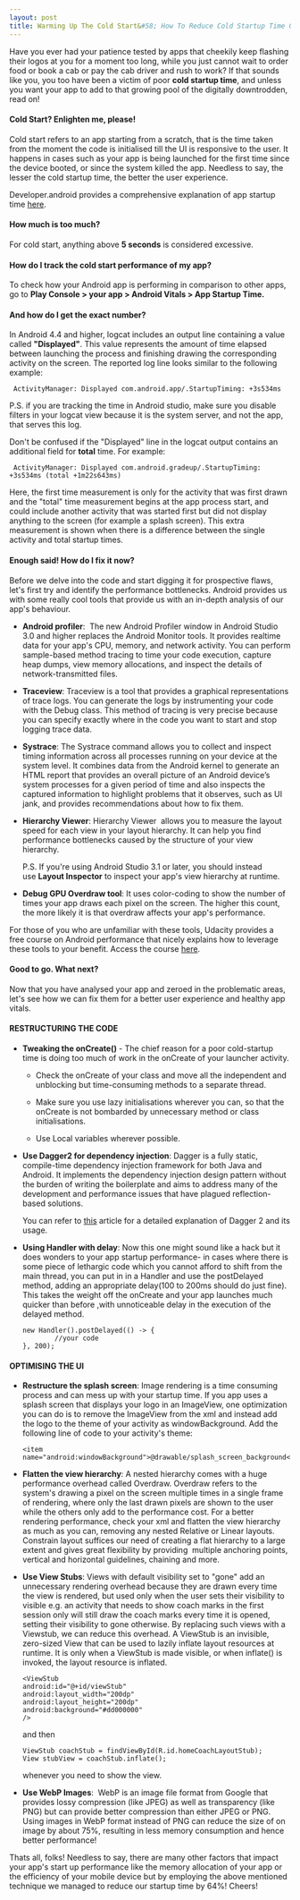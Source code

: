 ```yaml
---
layout: post
title: Warming Up The Cold Start&#58; How To Reduce Cold Startup Time Of Your Android App 
---
```


Have you ever had your patience tested by apps that cheekily keep flashing their logos at you for a moment too long, while you just cannot wait to order food or book a cab or pay the cab driver and rush to work? If that sounds like you, you too have been a victim of poor **cold startup time**, and unless you want your app to add to that growing pool of the digitally downtrodden, read on!

#### Cold Start? Enlighten me, please!
Cold start refers to an app starting from a scratch, that is the time taken from the moment the code is initialised till the UI is responsive to the user. It happens in cases such as your app is being launched for the first time since the device booted, or since the system killed the app. Needless to say, the lesser the cold startup time, the better the user experience.

Developer.android provides a comprehensive explanation of app startup time [here](https://developer.android.com/topic/performance/vitals/launch-time).



#### How much is too much?

For cold start, anything above **5 seconds** is considered excessive.



#### How do I track the cold start performance of my app?

To check how your Android app is performing in comparison to other apps, go to **Play Console > your app > Android Vitals > App Startup Time.**



#### And how do I get the exact number?

In Android 4.4 and higher, logcat includes an output line containing a value called **"Displayed"**. This value represents the amount of time elapsed between launching the process and finishing drawing the corresponding activity on the screen. The reported log line looks similar to the following example:

```
 ActivityManager: Displayed com.android.app/.StartupTiming: +3s534ms 
```

P.S. if you are tracking the time in Android studio, make sure you disable filters in your logcat view because it is the system server, and not the app, that serves this log.


Don't be confused if the "Displayed" line in the logcat output contains an additional field for **total** time. For example:

```
 ActivityManager: Displayed com.android.gradeup/.StartupTiming: +3s534ms (total +1m22s643ms) 
```

Here, the first time measurement is only for the activity that was first drawn and the "total" time measurement begins at the app process start, and could include another activity that was started first but did not display anything to the screen (for example a splash screen). This extra measurement is shown when there is a difference between the single activity and total startup times.



#### Enough said! How do I fix it now?

Before we delve into the code and start digging it for prospective flaws, let's first try and identify the performance bottlenecks. Android provides us with some really cool tools that provide us with an in-depth analysis of our app's behaviour.

* **Android profiler**:  The new Android Profiler window in Android Studio 3.0 and higher replaces the Android Monitor tools. It provides realtime data for your app's CPU, memory, and network activity. You can perform sample-based method tracing to time your code execution, capture heap dumps, view memory allocations, and inspect the details of network-transmitted files.

* **Traceview**: Traceview is a tool that provides a graphical representations of trace logs. You can generate the logs by instrumenting your code with the Debug class. This method of tracing is very precise because you can specify exactly where in the code you want to start and stop logging trace data.

* **Systrace**: The Systrace command allows you to collect and inspect timing information across all processes running on your device at the system level. It combines data from the Android kernel to generate an HTML report that provides an overall picture of an Android device’s system processes for a given period of time and also inspects the captured information to highlight problems that it observes, such as UI jank, and provides recommendations about how to fix them.

* **Hierarchy Viewer**: Hierarchy Viewer  allows you to measure the layout speed for each view in your layout hierarchy. It can help you find performance bottlenecks caused by the structure of your view hierarchy.

    P.S. If you're using Android Studio 3.1 or later, you should instead use **Layout Inspector** to inspect your app's view hierarchy at runtime. 

* **Debug GPU Overdraw tool**: It uses color-coding to show the number of times your app draws each pixel on the screen. The higher this count, the more likely it is that overdraw affects your app's performance.

For those of you who are unfamiliar with these tools, Udacity provides a free course on Android performance that nicely explains how to leverage these tools to your benefit. Access the course [here](https://in.udacity.com/course/android-performance--ud825).

#### Good to go. What next?

Now that you have analysed your app and zeroed in the problematic areas, let's see how we can fix them for a better user experience and healthy app vitals.



#### RESTRUCTURING THE CODE

* **Tweaking the onCreate()** - The chief reason for a poor cold-startup time is doing too much of work in the onCreate of your launcher activity. 

    * Check the onCreate of your class and move all the independent and unblocking but time-consuming methods to a separate thread.

    * Make sure you use lazy initialisations wherever you can, so that the onCreate is not bombarded by unnecessary method or class initialisations.

    * Use Local variables wherever possible.

* **Use Dagger2 for dependency injection**: Dagger is a fully static, compile-time dependency injection framework for both Java and Android. It implements the dependency injection design pattern without the burden of writing the boilerplate and aims to address many of the development and performance issues that have plagued reflection-based solutions.

    You can refer to [this](https://medium.com/@harivigneshjayapalan/dagger-2-for-android-beginners-dagger-2-part-i-f2de5564ab25) article for a detailed explanation of Dagger 2 and its usage.


* **Using Handler with delay**: Now this one might sound like a hack but it does wonders to your app startup performance- in cases where there is some piece of lethargic code which you cannot afford to shift from the main thread, you can put in in a Handler and use the postDelayed method, adding an appropriate delay(100 to 200ms should do just fine). This takes the weight off the onCreate and your app launches much quicker than before ,with unnoticeable delay in the execution of the delayed method.


    ```
    new Handler().postDelayed(() -> {
            //your code
    }, 200);
    ```

#### OPTIMISING THE UI

* **Restructure the splash screen**: Image rendering is a time consuming process and can mess up with your startup time. If you app uses a splash screen that displays your logo in an ImageView, one optimization you can do is to remove the ImageView from the xml and instead add the logo to the theme of your activity as windowBackground. Add the following line of code to your activity's theme:

    ```
    <item name="android:windowBackground">@drawable/splash_screen_background</item>
    ```

* **Flatten the view hierarchy**: A nested hierarchy comes with a huge performance overhead called Overdraw. Overdraw refers to the system's drawing a pixel on the screen multiple times in a single frame of rendering, where only the last drawn pixels are shown to the user while the others only add to the performance cost. For a better rendering performance, check your xml and flatten the view hierarchy as much as you can, removing any nested Relative or Linear layouts. Constrain layout suffices our need of creating a flat hierarchy to a large extent and gives great flexibility by providing  multiple anchoring points, vertical and horizontal guidelines, chaining and more.

* **Use View Stubs**: Views with default visibility set to "gone" add an unnecessary rendering overhead because they are drawn every time the view is rendered, but used only when the user sets their visibility to visible e.g. an activity that needs to show coach marks in the first session only will still draw the coach marks every time it is opened, setting their visibility to gone otherwise. By replacing such views with a Viewstub, we can reduce this overhead. A ViewStub is an invisible, zero-sized View that can be used to lazily inflate layout resources at runtime. It is only when a ViewStub is made visible, or when inflate() is invoked, the layout resource is inflated. 

    ```
    <ViewStub
    android:id="@+id/viewStub"
    android:layout_width="200dp"
    android:layout_height="200dp"
    android:background="#dd000000"
    />
    ```
    and then
    ```
    ViewStub coachStub = findViewById(R.id.homeCoachLayoutStub);
    View stubView = coachStub.inflate();
    ```
    whenever you need to show the view.



* **Use WebP Images**:  WebP is an image file format from Google that provides lossy compression (like JPEG) as well as transparency (like PNG) but can provide better compression than either JPEG or PNG. Using images in WebP format instead of PNG can reduce the size of on image by about 75%, resulting in less memory consumption and hence better performance!



Thats all, folks! Needless to say, there are many other factors that impact your app's start up performance like the memory allocation of your app or the efficiency of your mobile device but by employing the above mentioned technique we managed to reduce our startup time by 64%! Cheers!


